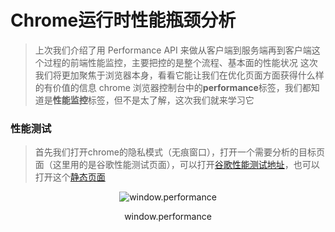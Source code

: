 # Chrome运行时性能瓶颈分析

> 上次我们介绍了用 Performance API 来做从客户端到服务端再到客户端这个过程的前端性能监控，主要把控的是整个流程、基本面的性能状况
> 这次我们将更加聚焦于浏览器本身，看看它能让我们在优化页面方面获得什么样的有价值的信息
> chrome 浏览器控制台中的**performance**标签，我们都知道是**性能监控**标签，但不是太了解，这次我们就来学习它

### 性能测试
> 首先我们打开chrome的隐私模式（无痕窗口），打开一个需要分析的目标页面（这里用的是谷歌性能测试页面），可以打开[谷歌性能测试地址](https://googlechrome.github.io/devtools-samples/jank/)，也可以打开这个[静态页面]()

<p align="center">
  <img src="https://mmbiz.qpic.cn/mmbiz_png/aVp1YC8UV0fULlqAmCyhMXIMclUIdrBumozhq72qogNMhiaibbNqplxAJVWdkZLhjvpEJpUrlYafibnsQRD7kibwwg/640?wx_fmt=png&tp=webp&wxfrom=5&wx_lazy=1&wx_co=1" alt="window.performance">
</p>
<p align="center">
  <span>window.performance</span>
</p>